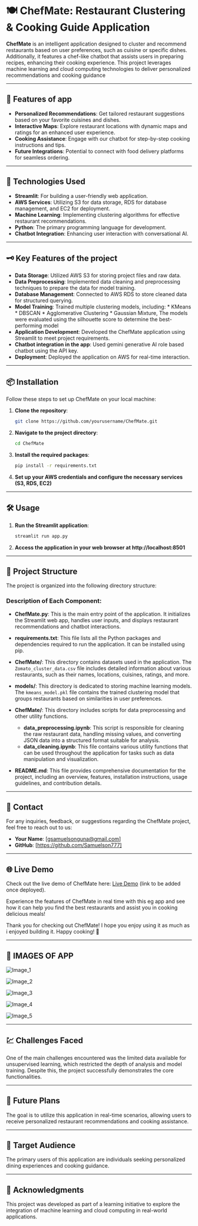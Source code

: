 # 🍽️ ChefMate: Restaurant Clustering & Cooking Guide Application

**ChefMate** is an intelligent application designed to cluster and recommend restaurants based on user preferences, such as cuisine or specific dishes. Additionally, it features a chef-like chatbot that assists users in preparing recipes, enhancing their cooking experience. This project leverages machine learning and cloud computing technologies to deliver personalized recommendations and cooking guidance

---

## 🌟 Features of app
- **Personalized Recommendations**: Get tailored restaurant suggestions based on your favorite cuisines and dishes.
- **Interactive Maps**: Explore restaurant locations with dynamic maps and ratings for an enhanced user experience.
- **Cooking Assistance**: Engage with our chatbot for step-by-step cooking instructions and tips.
- **Future Integrations**: Potential to connect with food delivery platforms for seamless ordering.

---

## 🚀 Technologies Used
- **Streamlit**: For building a user-friendly web application.
- **AWS Services**: Utilizing S3 for data storage, RDS for database management, and EC2 for deployment.
- **Machine Learning**: Implementing clustering algorithms for effective restaurant recommendations.
- **Python**: The primary programming language for development.
- **Chatbot Integration**: Enhancing user interaction with conversational AI.

---

## 🗝 Key Features of the project
- **Data Storage**: Utilized AWS S3 for storing project files and raw data.
- **Data Preprocessing**: Implemented data cleaning and preprocessing techniques to prepare the data for model training.
- **Database Management**: Connected to AWS RDS to store cleaned data for structured querying.
- **Model Training**: Trained multiple clustering models, including:
                        * KMeans
                        * DBSCAN
                        * Agglomerative Clustering
                        * Gaussian Mixture,
    The models were evaluated using the silhouette score to determine the best-performing model
- **Application Development**: Developed the ChefMate application using Streamlit to meet project requirements.
- **Chatbot integration in the app**: Used gemini generative AI role based chatbot using the API key.
- **Deployment**: Deployed the application on AWS for real-time interaction.

---

## 📦 Installation

Follow these steps to set up ChefMate on your local machine:

1. **Clone the repository**:
   ```bash
   git clone https://github.com/yourusername/ChefMate.git

2. **Navigate to the project directory**:
    ```bash
   cd ChefMate

3. **Install the required packages**:
   ```bash
   pip install -r requirements.txt

4. **Set up your AWS credentials and configure the necessary services (S3, RDS, EC2)**

---

## 🛠️ Usage

1. **Run the Streamlit application**:
   ```bash
   streamlit run app.py

2. **Access the application in your web browser at http://localhost:8501**

---

## 📁 Project Structure

The project is organized into the following directory structure:


### Description of Each Component:

- **ChefMate.py**: This is the main entry point of the application. It initializes the Streamlit web app, handles user inputs, and displays restaurant recommendations and chatbot interactions.

- **requirements.txt**: This file lists all the Python packages and dependencies required to run the application. It can be installed using pip.

- **ChefMate/**: This directory contains datasets used in the application. The `Zomato_cluster_data.csv` file includes detailed information about various restaurants, such as their names, locations, cuisines, ratings, and more.

- **models/**: This directory is dedicated to storing machine learning models. The `kmeans_model.pkl` file contains the trained clustering model that groups restaurants based on similarities in user preferences.

- **ChefMate/**: This directory includes scripts for data preprocessing and other utility functions. 
  - **data_preprocessing.ipynb**: This script is responsible for cleaning the raw restaurant data, handling missing values, and converting JSON data into a structured format suitable for analysis.
  - **data_cleaning.ipynb**: This file contains various utility functions that can be used throughout the application for tasks such as data manipulation and visualization.

- **README.md**: This file provides comprehensive documentation for the project, including an overview, features, installation instructions, usage guidelines, and contribution details.

---

## 📧 Contact

For any inquiries, feedback, or suggestions regarding the ChefMate project, feel free to reach out to us:

- **Your Name**: [gsamuelsonguna@gmail.com]
- **GitHub**: [https://github.com/Samuelson777]

---

## 🌐 Live Demo

Check out the live demo of ChefMate here: [Live Demo](#) (link to be added once deployed).

Experience the features of ChefMate in real time with this eg app and see how it can help you find the best restaurants and assist you in cooking delicious meals!

Thank you for checking out ChefMate! I hope you enjoy using it as much as i enjoyed building it. Happy cooking! 🍳

---

## 📸 IMAGES OF APP

![Image_1](https://github.com/user-attachments/assets/86802b1b-9299-492a-955a-959e46ecaa5e)

![Image_2](https://github.com/user-attachments/assets/5bf0ac1d-61a2-4ecd-8deb-495472e0f9c2)

![Image_3](https://github.com/user-attachments/assets/1d1ad9f5-1ba3-447e-a0f2-aba2d340abe8)

![Image_4](https://github.com/user-attachments/assets/e6f392f2-8072-41c4-a996-c7a5c1c85904)

![Image_5](https://github.com/user-attachments/assets/6aed3697-9ed6-4ff9-8688-b9aad3963035)

---

## 💹 Challenges Faced
One of the main challenges encountered was the limited data available for unsupervised learning, which restricted the depth of analysis and model training. Despite this, the project successfully demonstrates the core functionalities.

---

## 🔮 Future Plans
The goal is to utilize this application in real-time scenarios, allowing users to receive personalized restaurant recommendations and cooking assistance.

---

## 🎯 Target Audience
The primary users of this application are individuals seeking personalized dining experiences and cooking guidance.

---

## 📝 Acknowledgments
This project was developed as part of a learning initiative to explore the integration of machine learning and cloud computing in real-world applications.
